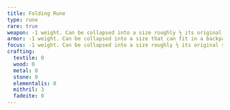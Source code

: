 ```yaml
---
title: Folding Rune
type: rune
rare: true
weapon: -1 weight. Can be collapsed into a size roughly ½ its original size.
armor: -1 weight. Can be collapsed into a size that can fit in a backpack.
focus: -1 weight. Can be collapsed into a size roughly ½ its original size.
crafting:
  textile: 0
  wood: 0
  metal: 0
  stone: 0
  elementalis: 0
  mithril: 3
  fadeite: 0
---
```

